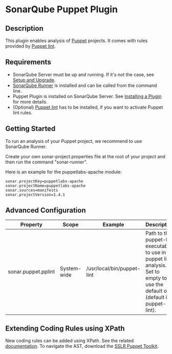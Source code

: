 SonarQube Puppet Plugin
=======================

Description
-----------
This plugin enables analysis of [Puppet] projects. It comes with rules provided by [Puppet lint].

Requirements
------------
- SonarQube Server must be up and running. If it's not the case, see [Setup and Upgrade].
- [SonarQube Runner] is installed and can be called from the command line.
- Puppet Plugin is installed on SonarQube Server. See [Installing a Plugin] for more details.
- (Optional) [Puppet lint] has to be installed, if you want to activate Puppet lint rules.

Getting Started
---------------
To run an analysis of your Puppet project, we recommend to use SonarQube Runner.

Create your own sonar-project.properties file at the root of your project and then run the command "sonar-runner".

Here is an example for the puppetlabs-apache module:
```
sonar.projectKey=puppetlabs-apache
sonar.projectName=puppetlabs-apache
sonar.sources=manifests
sonar.projectVersion=1.4.1
```

Advanced Configuration
----------------------

Property     | Scope       | Example | Description
------------ | ----------- | ------- | -----------
sonar.puppet.pplint | System-wide | /usr/local/bin/puppet-lint | Path to the puppet-lint executable to use in puppet lint analysis. Set to empty to use the default one (default is puppet-lint).

Extending Coding Rules using XPath
----------------------------------

New coding rules can be added using XPath. See the related [documentation].
To navigate the AST, download the [SSLR Puppet Toolkit].

[Puppet]:https://puppetlabs.com/
[Puppet lint]:http://puppet-lint.com/
[Setup and Upgrade]:http://docs.sonarqube.org/display/SONAR/Setup+and+Upgrade
[SonarQube Runner]:http://docs.sonarqube.org/display/SONAR/Installing+and+Configuring+SonarQube+Runner
[Installing a Plugin]:http://docs.sonarqube.org/display/SONAR/Installing+a+Plugin
[documentation]:http://docs.sonarqube.org/display/SONAR/Extending+Coding+Rules
<!---
//TODO Add url to Toolkit download
-->
[SSLR Puppet Toolkit]:http://changeme
